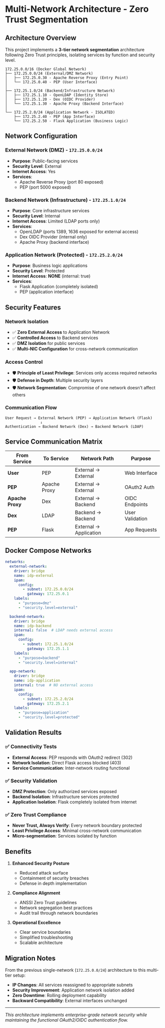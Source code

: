 # Multi-Network Architecture - Zero Trust Segmentation

## Architecture Overview

This project implements a **3-tier network segmentation** architecture following Zero Trust principles, isolating services by function and security level.

```
172.25.0.0/16 (Docker Global Network)
├── 172.25.0.0/24 (External/DMZ Network)
│   ├── 172.25.0.30 - Apache Reverse Proxy (Entry Point)
│   └── 172.25.0.40 - PEP (User Interface)
│
├── 172.25.1.0/24 (Backend/Infrastructure Network)
│   ├── 172.25.1.10 - OpenLDAP (Identity Store)
│   ├── 172.25.1.20 - Dex (OIDC Provider)
│   └── 172.25.1.30 - Apache Proxy (Backend Interface)
│
└── 172.25.2.0/24 (Application Network - ISOLATED)
    ├── 172.25.2.40 - PEP (App Interface)
    └── 172.25.2.50 - Flask Application (Business Logic)
```

## Network Configuration

### External Network (DMZ) - `172.25.0.0/24`
- **Purpose**: Public-facing services
- **Security Level**: External
- **Internet Access**: Yes
- **Services**:
  - Apache Reverse Proxy (port 80 exposed)
  - PEP (port 5000 exposed)

### Backend Network (Infrastructure) - `172.25.1.0/24`
- **Purpose**: Core infrastructure services
- **Security Level**: Internal
- **Internet Access**: Limited (LDAP ports only)
- **Services**:
  - OpenLDAP (ports 1389, 1636 exposed for external access)
  - Dex OIDC Provider (internal only)
  - Apache Proxy (backend interface)

### Application Network (Protected) - `172.25.2.0/24`
- **Purpose**: Business logic applications
- **Security Level**: Protected
- **Internet Access**: **NONE** (internal: true)
- **Services**:
  - Flask Application (completely isolated)
  - PEP (application interface)

## Security Features

### Network Isolation
- ✅ **Zero External Access** to Application Network
- ✅ **Controlled Access** to Backend services
- ✅ **DMZ Isolation** for public services
- ✅ **Multi-NIC Configuration** for cross-network communication

### Access Control
- 🛡️ **Principle of Least Privilege**: Services only access required networks
- 🛡️ **Defense in Depth**: Multiple security layers
- 🛡️ **Network Segmentation**: Compromise of one network doesn't affect others

### Communication Flow
```
User Request → External Network (PEP) → Application Network (Flask)
                ↓
Authentication → Backend Network (Dex) → Backend Network (LDAP)
```

## Service Communication Matrix

| From Service | To Service | Network Path | Purpose |
|--------------|------------|--------------|---------|
| **User** | PEP | External → External | Web Interface |
| **PEP** | Apache Proxy | External → External | OAuth2 Auth |
| **Apache Proxy** | Dex | External → Backend | OIDC Endpoints |
| **Dex** | LDAP | Backend → Backend | User Validation |
| **PEP** | Flask | External → Application | App Requests |

## Docker Compose Networks

```yaml
networks:
  external-network:
    driver: bridge
    name: idp-external
    ipam:
      config:
        - subnet: 172.25.0.0/24
          gateway: 172.25.0.1
    labels:
      - "purpose=dmz"
      - "security.level=external"

  backend-network:
    driver: bridge
    name: idp-backend
    internal: false  # LDAP needs external access
    ipam:
      config:
        - subnet: 172.25.1.0/24
          gateway: 172.25.1.1
    labels:
      - "purpose=backend"
      - "security.level=internal"

  app-network:
    driver: bridge
    name: idp-application
    internal: true  # NO external access
    ipam:
      config:
        - subnet: 172.25.2.0/24
          gateway: 172.25.2.1
    labels:
      - "purpose=application"
      - "security.level=protected"
```

## Validation Results

### ✅ Connectivity Tests
- **External Access**: PEP responds with OAuth2 redirect (302)
- **Network Isolation**: Direct Flask access blocked (403)
- **Service Communication**: Inter-network routing functional

### ✅ Security Validation
- **DMZ Protection**: Only authorized services exposed
- **Backend Isolation**: Infrastructure services protected
- **Application Isolation**: Flask completely isolated from internet

### ✅ Zero Trust Compliance
- **Never Trust, Always Verify**: Every network boundary protected
- **Least Privilege Access**: Minimal cross-network communication
- **Micro-segmentation**: Services isolated by function

## Benefits

1. **Enhanced Security Posture**
   - Reduced attack surface
   - Containment of security breaches
   - Defense in depth implementation

2. **Compliance Alignment**
   - ANSSI Zero Trust guidelines
   - Network segregation best practices
   - Audit trail through network boundaries

3. **Operational Excellence**
   - Clear service boundaries
   - Simplified troubleshooting
   - Scalable architecture

## Migration Notes

From the previous single-network (`172.25.0.0/24`) architecture to this multi-tier setup:

- **IP Changes**: All services reassigned to appropriate subnets
- **Security Improvement**: Application network isolation added
- **Zero Downtime**: Rolling deployment capability
- **Backward Compatibility**: External interfaces unchanged

---

*This architecture implements enterprise-grade network security while maintaining the functional OAuth2/OIDC authentication flow.* 